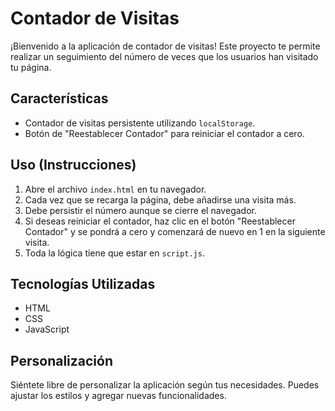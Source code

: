 # Contador de Visitas

¡Bienvenido a la aplicación de contador de visitas! Este proyecto te permite realizar un seguimiento del número de veces que los usuarios han visitado tu página.

## Características
- Contador de visitas persistente utilizando `localStorage`.
- Botón de "Reestablecer Contador" para reiniciar el contador a cero.

## Uso (Instrucciones)
1. Abre el archivo `index.html` en tu navegador.
2. Cada vez que se recarga la página, debe añadirse una visita más.
3. Debe persistir el número aunque se cierre el navegador.
4. Si deseas reiniciar el contador, haz clic en el botón "Reestablecer Contador" y se pondrá a cero y comenzará de nuevo en 1 en la siguiente visita.
5. Toda la lógica tiene que estar en `script.js`.

## Tecnologías Utilizadas
- HTML
- CSS
- JavaScript

## Personalización
Siéntete libre de personalizar la aplicación según tus necesidades. Puedes ajustar los estilos y agregar nuevas funcionalidades.